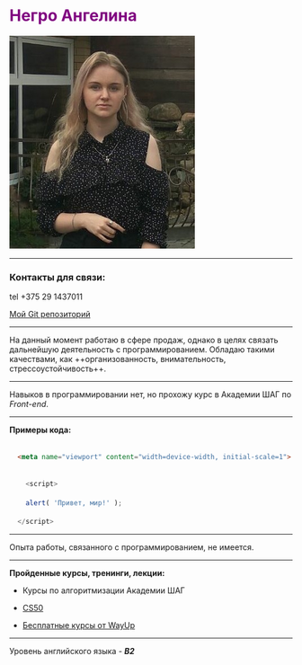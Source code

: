 # <span style="color:purple"> Негро Ангелина</span> 

![Мое фото](https://raw.githubusercontent.com/angel131998/step/gh-pages/homework/Markdown/myPhoto.jpg)

* * *

### Контакты для связи:

tel +375 29 1437011

[Мой Git репозиторий](https://github.com/angel131998/step)

- - -

На данный момент работаю в сфере продаж, однако в целях связать дальнейшую деятельность с программированием. Обладаю такими качествами, как ++организованность, внимательность, стрессоустойчивость++.

- - -

Навыков в программировании нет, но прохожу курс в Академии ШАГ по *Front-end*.

- - -

**Примеры кода:**

```HTML

  <meta name="viewport" content="width=device-width, initial-scale=1">

```

```JavaScript

    <script>

    alert( 'Привет, мир!' );

  </script>

```

- - -

Опыта работы, связанного с программированием, не имеется.

- - -

**Пройденные курсы, тренинги, лекции:**

- Курсы по алгоритмизации Академии ШАГ

- [CS50](https://www.youtube.com/@cs50)

- [Бесплатные курсы от WayUp](https://wayup.in/ru/library/course10)

- - -

Уровень английского языка - ***B2***